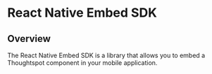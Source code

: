 # React Native Embed SDK

## Overview

The React Native Embed SDK is a library that allows you to embed a Thoughtspot component in your mobile application.

